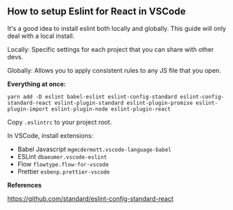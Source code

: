 ## How to setup Eslint for React in VSCode

It's a good idea to install eslint both locally and globally. This guide will only deal with a local install.

Locally: Specific settings for each project that you can share with other devs.

Globally: Allows you to apply consistent rules to any JS file that you open.

**Everything at once:**

```
yarn add -D eslint babel-eslint eslint-config-standard eslint-config-standard-react eslint-plugin-standard eslint-plugin-promise eslint-plugin-import eslint-plugin-node eslint-plugin-react
```

Copy `.eslintrc` to your project root.

In VSCode, install extensions: 
- Babel Javascript `mgmcdermott.vscode-language-babel`
- ESLint `dbaeumer.vscode-eslint`
- Flow `flowtype.flow-for-vscode`
- Prettier `esbenp.prettier-vscode`

**References**

https://github.com/standard/eslint-config-standard-react
